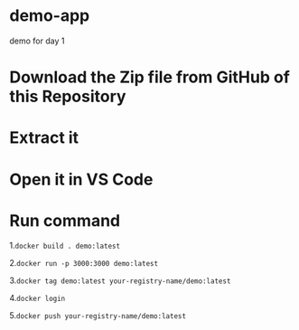 # demo-app
 demo for day 1

# Download the Zip file from GitHub of this Repository

# Extract it

# Open it in VS Code

# Run command 
1.```docker build . demo:latest```

2.```docker run -p 3000:3000 demo:latest```

3.```docker tag demo:latest your-registry-name/demo:latest```

4.```docker login```

5.```docker push your-registry-name/demo:latest```
